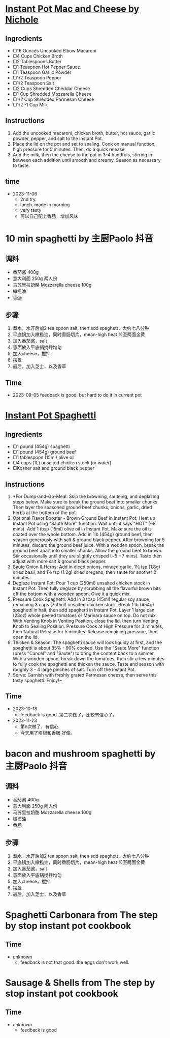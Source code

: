 # [Instant Pot Mac and Cheese by Nichole](https://thesaltymarshmallow.com/instant-pot-mac-and-cheese/#wprm-recipe-container-4012)

## Ingredients 
- ▢16 Ounces Uncooked Elbow Macaroni
- ▢4 Cups Chicken Broth
- ▢2 Tablespoons Butter
- ▢1 Teaspoon Hot Pepper Sauce
- ▢1 Teaspoon Garlic Powder
- ▢1/2 Teaspoon Pepper
- ▢1/2 Teaspoon Salt
- ▢2 Cups Shredded Cheddar Cheese
- ▢1 Cup Shredded Mozzarella Cheese
- ▢1/2 Cup Shredded Parmesan Cheese
- ▢1/2 -1 Cup Milk

## Instructions 
1. Add the uncooked macaroni, chicken broth, butter, hot sauce, garlic powder, pepper, and salt to the Instant Pot. 
2. Place the lid on the pot and set to sealing.  Cook on manual function, high pressure for 5 minutes.  Then, do a quick release.
3. Add the milk, then the cheese to the pot in 3-4 handfuls, stirring in between each addition until smooth and creamy. Season as necessary to taste.


## time
- 2023-11-06
  - 2nd try. 
  - lunch. made in morning
  - very tasty
  - 可以自己配上香肠，增加风味


# 10 min spaghetti by 主厨Paolo 抖音

## 调料
- 番茄酱 400g
- 意大利面 250g 两人份
- 马苏里拉奶酪 Mozzarella cheese 100g
- 橄榄油 
- 香肠

## 步骤
1. 煮水，水开后加2 tea spoon salt, then add spaghett，大约七八分钟
2. 平底锅加入橄榄油，同时香肠切片，mean-high heat 煎至两面金黄
3. 加入番茄酱，salt 
4. 意面放入平底锅搅拌均匀
5. 加入cheese，搅拌
6. 摆盘
7. 最后，加入芝士，以及香草

## Time 
- 2023-09-05 feedback is good. but hard to do it in current pot

# [Instant Pot Spaghetti](https://www.pressurecookrecipes.com/instant-pot-spaghetti/)

## Ingredients
- ▢1 pound (454g) spaghetti
- ▢1 pound (454g) ground beef
- ▢1 tablespoon (15ml) olive oil
- ▢4 cups (1L) unsalted chicken stock (or water)
- ▢Kosher salt and ground black pepper

## Instructions 
1. *For Dump-and-Go-Meal: Skip the browning, sauteing, and deglazing steps below. Make sure to break the ground beef into smaller chunks. Then layer the seasoned ground beef chunks, onions, garlic, dried herbs at the bottom of the pot.
2. Optional Flavor Booster - Brown Ground Beef in Instant Pot: Heat up Instant Pot using "Sauté More" function. Wait until it says "HOT" (~8 mins). Add 1 tbsp (15ml) olive oil in Instant Pot. Make sure the oil is coated over the whole bottom. Add in 1lb (454g) ground beef, then season generously with salt & ground black pepper. After browning for 5 minutes, discard the ground beef juice. With a wooden spoon, break the ground beef apart into smaller chunks. Allow the ground beef to brown. Stir occasionally until they are slightly crisped (~5 – 7 mins). Taste then adjust with more salt & ground black pepper.
3. Saute Onion & Herbs: Add in diced onions, minced garlic, 1½ tsp (1.8g) dried basil, and 1½ tsp (1.2g) dried oregano, then saute for another 2 minutes.
4. Deglaze Instant Pot: Pour 1 cup (250ml) unsalted chicken stock in Instant Pot. Then fully deglaze by scrubbing all the flavorful brown bits off the bottom with a wooden spoon. Give it a quick mix.
5. Pressure Cook Spaghetti: Add in 3 tbsp (45ml) regular soy sauce, remaining 3 cups (750ml) unsalted chicken stock. Break 1 lb (454g) spaghetti in half, then add spaghetti in Instant Pot. Layer 1 large can (28oz) whole peeled tomatoes or Marinara sauce on top. Do not mix. With Venting Knob in Venting Position, close the lid, then turn Venting Knob to Sealing Position. Pressure Cook at High Pressure for 3 minutes, then Natural Release for 5 minutes. Release remaining pressure, then open the lid.
6. Thicken & Season: The spaghetti sauce will look liquidy at first, and the spaghetti is about 85% - 90% cooked.
Use the "Saute More" function (press "Cancel" and "Saute") to bring the content back to a simmer. With a wooden spoon, break down the tomatoes, then stir a few minutes to fully cook the spaghetti and thicken the sauce.
Taste and season with roughly 3 - 4 large pinches of salt. Turn off the Instant Pot.
7. Serve: Garnish with freshly grated Parmesan cheese, then serve this tasty spaghetti. Enjoy!~

## Time 
- 2023-10-18 
  - feedback is good. 第二次做了，比较有信心了。
- 2023-11-23
  - 第n次做了，有信心
  - 今天用了培根和香肠 好像。



# bacon and mushroom spaghetti by 主厨Paolo 抖音

## 调料
- 番茄酱 400g
- 意大利面 250g 两人份
- 马苏里拉奶酪 Mozzarella cheese 100g
- 橄榄油 
- 香肠

## 步骤
1. 煮水，水开后加2 tea spoon salt, then add spaghett，大约七八分钟
2. 平底锅加入橄榄油，同时香肠切片，mean-high heat 煎至两面金黄
3. 加入番茄酱，salt 
4. 意面放入平底锅搅拌均匀
5. 加入cheese，搅拌
6. 摆盘
7. 最后，加入芝士，以及香草


# Spaghetti Carbonara from The step by stop instant pot cookbook


## Time
- unknown
  - feedback is not that good. the eggs don't work well.


# Sausage & Shells from The step by stop instant pot cookbook

## Time
- unknown
  - feedback is good

